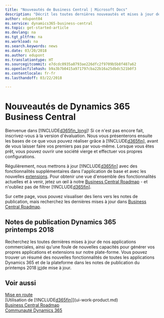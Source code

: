 ```yaml
---
title: "Nouveautés de Business Central | Microsoft Docs"
description: "Décrit les toutes dernières nouveautés et mises à jour de Business Central."
author: edupont04
ms.service: dynamics365-business-central
ms.topic: get-started-article
ms.devlang: na
ms.tgt_pltfrm: na
ms.workload: na
ms.search.keywords: news
ms.date: 03/20/2018
ms.author: edupont
ms.translationtype: HT
ms.sourcegitcommit: e7dcdc0935a8793ae226dfc2f9709b5b8f487a62
ms.openlocfilehash: b9a3b7b0415a971797cba22b16a25dbdc521b0f3
ms.contentlocale: fr-fr
ms.lasthandoff: 03/22/2018

---
```

# <a name="whats-new-in-dynamics-365-business-central"></a>Nouveautés de Dynamics 365 Business Central
Bienvenue dans [!INCLUDE[d365fin_long](includes/d365fin_long_md.md)]! Si ce n'est pas encore fait, inscrivez-vous à la version d'évaluation. Nous vous présenterons ensuite les bases de ce que vous pouvez réaliser grâce à [!INCLUDE[d365fin](includes/d365fin_md.md)], avant de vous laisser faire vos premiers pas par vous-même. Lorsque vous êtes prêt, vous pouvez ouvrir une société vierge et effectuer vos propres configurations.  

Régulièrement, nous mettrons à jour [!INCLUDE[d365fin](includes/d365fin_md.md)] avec des fonctionnalités supplémentaires dans l'application de base et avec les nouvelles [extensions](ui-extensions.md). Pour obtenir une vue d'ensemble des fonctionnalités actuelles et à venir, jetez un œil à notre [Business Central Roadmap](https://roadmap.dynamics.com/) - et n'oubliez pas de filtrer [!INCLUDE[d365fin](includes/d365fin_md.md)].  

Sur cette page, vous pouvez visualiser des liens vers les notes de publication, mais recherchez les dernières mises à jour dans [Business Central Roadmap](https://roadmap.dynamics.com/).

## <a name="dynamics-365-spring-18-release-notes"></a>Notes de publication Dynamics 365 printemps 2018
Recherchez les toutes dernières mises à jour de nos applications commerciales, ainsi qu'une foule de nouvelles capacités pour générer vos propres applications et extensions sur notre plate-forme. Vous pouvez trouver un résumé des nouvelles fonctionnalités de toutes les applications Dynamics 365 et de la plateforme dans les notes de publication du printemps 2018 [ici](https://aka.ms/businessappsreleasenotes)de mise à jour.


## <a name="see-also"></a>Voir aussi
[Mise en route](product-get-started.md)  
[Utilisation de [!INCLUDE[d365fin](includes/d365fin_md.md)]](ui-work-product.md)  
[Business Central Roadmap](https://roadmap.dynamics.com/)  
[Communauté Dynamics 365](https://community.dynamics.com/business/)  

